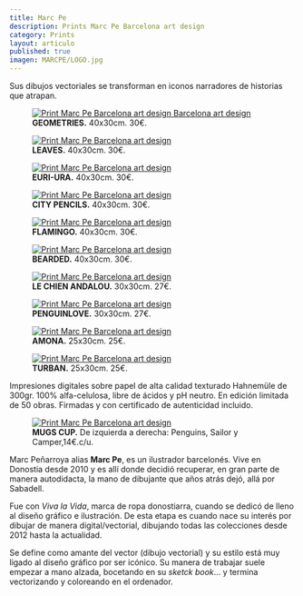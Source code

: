 ```yaml
---
title: Marc Pe
description: Prints Marc Pe Barcelona art design 
category: Prints
layout: articulo
published: true
imagen: MARCPE/LOGO.jpg
---
```


Sus dibujos vectoriales se transforman en iconos narradores de historias que atrapan.

<div class="figure-group">
<figure>
	<a href="/images/MARCPE/geometries.jpg"><img src="/images/MARCPE/geometries.jpg" alt="Print Marc Pe Barcelona art design Barcelona art design"></a>
	<figcaption><b>GEOMETRIES.</b>
 40x30cm. 30€.</figcaption>
</figure>

<figure>
	<a href="/images/MARCPE/Leaves.jpg"><img src="/images/MARCPE/Leaves.jpg" alt="Print Marc Pe Barcelona art design"></a>
	<figcaption><b>LEAVES.</b>
 40x30cm. 30€.</figcaption>
</figure>

<figure>
	<a href="/images/MARCPE/EuriUra.jpg"><img src="/images/MARCPE/EuriUra.jpg" alt="Print Marc Pe Barcelona art design"></a>
	<figcaption><b>EURI-URA.</b>
 40x30cm. 30€.</figcaption>
</figure>

<figure>
	<a href="/images/MARCPE/CityPencils.jpg"><img src="/images/MARCPE/CityPencils.jpg" alt="Print Marc Pe Barcelona art design"></a>
	<figcaption><b>CITY PENCILS.</b>
 40x30cm. 30€.</figcaption>
</figure>

<figure>
	<a href="/images/MARCPE/flamingo.jpg"><img src="/images/MARCPE/flamingo.jpg" alt="Print Marc Pe Barcelona art design"></a>
	<figcaption><b>FLAMINGO.</b>
 40x30cm. 30€.</figcaption>
</figure>

<figure>
	<a href="/images/MARCPE/Bearded.jpg"><img src="/images/MARCPE/Bearded.jpg" alt="Print Marc Pe Barcelona art design"></a>
	<figcaption><b>BEARDED.</b>
 40x30cm. 30€.</figcaption>
</figure>

<figure>
	<a href="/images/MARCPE/LeChienAndalou jpg"><img src="/images/MARCPE/LeChienAndalou.jpg" alt="Print Marc Pe Barcelona art design"></a>
	<figcaption><b>LE CHIEN ANDALOU.</b> 
30x30cm. 27€.</figcaption>
</figure>

<figure>
	<a href="/images/MARCPE/PenguinLove.jpg"><img src="/images/MARCPE/PenguinLove.jpg" alt="Print Marc Pe Barcelona art design"></a>
	<figcaption><b>PENGUINLOVE.</b> 
30x30cm. 27€.</figcaption>
</figure>

<figure>
	<a href="/images/MARCPE/amona.jpg"><img src="/images/MARCPE/amona.jpg" alt="Print Marc Pe Barcelona art design"></a>
	<figcaption><b>AMONA.</b> 
25x30cm. 25€.</figcaption>
</figure>

<figure>
	<a href="/images/MARCPE/turban.jpg"><img src="/images/MARCPE/turban.jpg" alt="Print Marc Pe Barcelona art design"></a>
	<figcaption><b>TURBAN.</b> 
25x30cm. 25€.</figcaption>
</figure>
</div>

Impresiones digitales sobre papel de alta calidad texturado Hahnemüle de 300gr. 100% alfa-celulosa, libre de ácidos y pH neutro. En edición limitada de 50 obras. Firmadas y con certificado de autenticidad incluido. 


<figure>
	<a href="/images/MARCPE/MUGS.jpg"><img src="/images/MARCPE/MUGS.jpg" alt="Print Marc Pe Barcelona art design"></a>
	<figcaption><b> MUGS CUP.</b> 
De izquierda a derecha: Penguins, Sailor y Camper,14€.c/u.</figcaption>
</figure>


Marc Peñarroya alias **Marc Pe**, es un ilustrador barcelonés. Vive en Donostia desde 2010 y es allí donde decidió recuperar, en gran parte de manera autodidacta, la mano de dibujante que años atrás dejó, allá por Sabadell. 

Fue con _Viva la Vida_, marca de ropa donostiarra, cuando se dedicó de lleno al diseño gráfico e ilustración. De esta etapa es cuando nace su interés por dibujar de manera digital/vectorial, dibujando todas las colecciones desde 2012 hasta la actualidad.

Se define como amante del vector (dibujo vectorial) y su estilo está muy ligado al diseño gráfico por ser icónico. Su manera de trabajar suele empezar a mano alzada, bocetando en su _sketck book_... y termina vectorizando y coloreando en el ordenador. 

